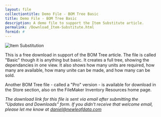 ```yaml
---
layout: file
collectiontitle: Demo File - BOM Tree Basic
title: Demo File - BOM Tree Basic
description: A demo file to support the Item Substitute article.
permalink: /Download_Item-Substitute.html
formid: #
---
```


![Item Substitution](http://newleafdata.com/images/fmp_BOMTreeBasic.png)

This is a free download in support of the BOM Tree article.  The file is called "Basic" though it is anything but basic.  It creates a full tree, showing the dependancies in one view.  It also shows how many units are required, how many are available, how many unite can be made, and how many can be sold.

Another BOM Tree file - called a "Pro" version - is available for download in the Store section, also on the FileMaker Inventory Resources home page.

*The download link for this file is sent via email after submitting the "Updates and Downloads" form.  If you didn't receive that welcome email, please let me know at daniel@newleafdata.com*
